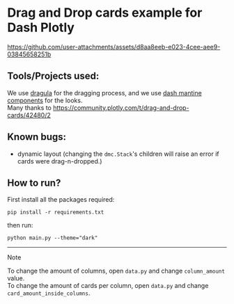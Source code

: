 # Drag and Drop cards example for Dash Plotly

https://github.com/user-attachments/assets/d8aa8eeb-e023-4cee-aee9-03845658251b


## Tools/Projects used:

We use [dragula](https://bevacqua.github.io/dragula/) for the dragging process, and
we use [dash mantine components](https://dash-mantine-components.com) for the looks.  
Many thanks to https://community.plotly.com/t/drag-and-drop-cards/42480/2

## Known bugs:

- dynamic layout (changing the `dmc.Stack`'s children will raise an error if cards were drag-n-dropped.)

## How to run?

First install all the packages required:
```commandline
pip install -r requirements.txt
```
then run:
```commandline
python main.py --theme="dark"
```
---

> [!NOTE]  
> To change the amount of columns, open `data.py` and change `column_amount` value.  
> To change the amount of cards per column, open `data.py` and change `card_amount_inside_columns`.

